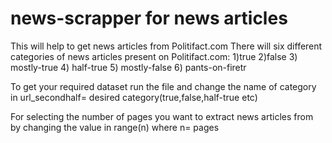 # news-scrapper for news articles
This will help to get news articles from Politifact.com
There will six different categories of news articles present on Politifact.com:
1)true 2)false 3) mostly-true 4) half-true 5) mostly-false 6) pants-on-firetr

To get your required dataset run the file and change the name of category in url_secondhalf= desired category(true,false,half-true etc)

For selecting the number of pages you want to extract news articles from by changing the value in range(n) where n= pages
